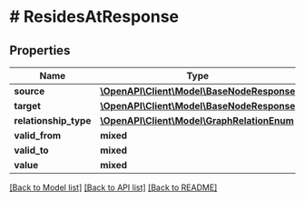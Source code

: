# # ResidesAtResponse

## Properties

Name | Type | Description | Notes
------------ | ------------- | ------------- | -------------
**source** | [**\OpenAPI\Client\Model\BaseNodeResponse**](BaseNodeResponse.md) |  |
**target** | [**\OpenAPI\Client\Model\BaseNodeResponse**](BaseNodeResponse.md) |  |
**relationship_type** | [**\OpenAPI\Client\Model\GraphRelationEnum**](GraphRelationEnum.md) |  |
**valid_from** | **mixed** |  | [optional]
**valid_to** | **mixed** |  | [optional]
**value** | **mixed** |  | [optional]

[[Back to Model list]](../../README.md#models) [[Back to API list]](../../README.md#endpoints) [[Back to README]](../../README.md)
